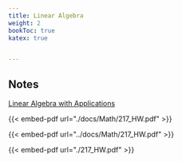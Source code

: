 ```yaml
---
title: Linear Algebra
weight: 2
bookToc: true
katex: true


---
```


## Notes

[Linear Algebra with Applications](https://www.goodreads.com/book/show/144938.Linear_Algebra_with_Applications)  

{{< embed-pdf url="./docs/Math/217_HW.pdf" >}}  

{{< embed-pdf url="../docs/Math/217_HW.pdf" >}}  

{{< embed-pdf url="./217_HW.pdf" >}}  